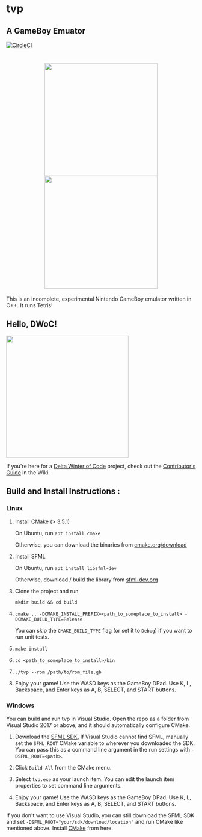# tvp
## A GameBoy Emuator

[![CircleCI](https://circleci.com/gh/venkat24/tvp/tree/master.svg?style=shield&circle-token=0915c0ed7c3b36f5aed8ddcd1b659547c662088c)](https://circleci.com/gh/venkat24/tvp/tree/master)

<h1 align="center">
    <img src="https://github.com/venkat24/tvp/blob/master/images/start.png" width="300"/>
    <img src="https://github.com/venkat24/tvp/blob/master/images/tetris.png" width="300"/><br />
</h1>

This is an incomplete, experimental Nintendo GameBoy emulator written in C++. It runs Tetris!

## Hello, DWoC!

<img src="https://imgur.com/TLx5rsv.png" width="325px" />

If you're here for a [Delta Winter of Code](https://dwoc.io) project, check out the [Contributor's Guide](https://github.com/venkat24/tvp/wiki/DWoC---Contributor's-Guide) in the Wiki.

## Build and Install Instructions :

### Linux

1. Install CMake (> 3.5.1)

    On Ubuntu, run `apt install cmake`

    Otherwise, you can download the binaries from [cmake.org/download](https://cmake.org/download/)

2. Install SFML
    
    On Ubuntu, run `apt install libsfml-dev`
    
    Otherwise, download / build the library from [sfml-dev.org](https://www.sfml-dev.org/)

3. Clone the project and run

    `mkdir build && cd build`

4. `cmake .. -DCMAKE_INSTALL_PREFIX=<path_to_someplace_to_install> -DCMAKE_BUILD_TYPE=Release`
    
    You can skip the `CMAKE_BUILD_TYPE` flag (or set it to `Debug`) if you want to run unit tests.

5. `make install`

6. `cd <path_to_someplace_to_install>/bin`

7. `./tvp --rom /path/to/rom_file.gb`

8. Enjoy your game! Use the WASD keys as the GameBoy DPad. Use K, L, Backspace, and Enter keys as A, B, SELECT, and START buttons.

### Windows

You can build and run tvp in Visual Studio. Open the repo as a folder from Visual Studio 2017 or above, and it should automatically configure CMake.

1. Download the [SFML SDK](https://www.sfml-dev.org/download/sfml/2.5.1/),
    If Visual Studio cannot find SFML, manually set the `SFML_ROOT` CMake variable to wherever you downloaded the SDK. You can pass this as a command line argument in the run settings with `-DSFML_ROOT=<path>`. 

2. Click `Build All` from the CMake menu.

3. Select `tvp.exe` as your launch item. You can edit the launch item properties to set command line arguments.

4. Enjoy your game! Use the WASD keys as the GameBoy DPad. Use K, L, Backspace, and Enter keys as A, B, SELECT, and START buttons.

If you don't want to use Visual Studio, you can still download the SFML SDK and set `-DSFML_ROOT="your/sdk/download/location"` and run CMake like mentioned above. Install [CMake](https://cmake.org/download/) from here. 

